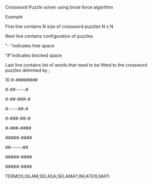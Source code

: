 Crossword Puzzle solver using brute force algorithm

Example

First line contains N size of crossword puzzles N x N

Next line contains configuration of puzzles

"- "indicates free space

"#"indicates blocked space

Last line contains list of words that need to be fitted to the crossword puzzles delimited by ;


10 
#-######## 

#-##-----#

#-##-###-# 

#-----##-# 

#-###-##-#

#-###-####

#####-#### 

##------## 

#####-#### 

#####-#### 

TERMOS;ISLAM;SELASA;SELAMAT;INI;ATEIS;MATI
